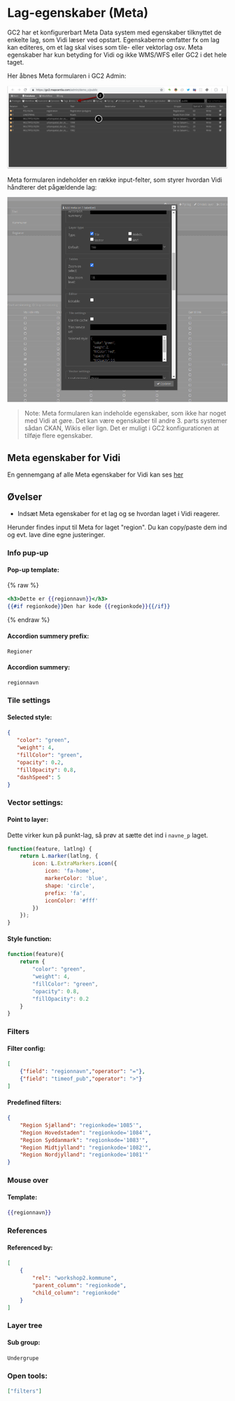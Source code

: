 # Lag-egenskaber (Meta)

GC2 har et konfigurerbart Meta Data system med egenskaber tilknyttet de enkelte lag, som Vidi læser ved opstart. Egenskaberne omfatter fx om lag kan editeres, om et lag skal vises som tile- eller vektorlag osv. Meta egenskaber har kun betyding for Vidi og ikke WMS/WFS eller GC2 i det hele taget.

Her åbnes Meta formularen i GC2 Admin:  

![GC2 meta](../assets/gc2-meta.png)   

Meta formularen indeholder en række input-felter, som styrer hvordan Vidi håndterer det pågældende lag:  

![GC2 meta formular](../assets/gc2-meta-form.png)   

> Note: Meta formularen kan indeholde egenskaber, som ikke har noget med Vidi at gøre. Det kan være egenskaber til andre 3. parts systemer sådan CKAN, Wikis eller lign. Det er muligt i GC2 konfigurationen at tilføje flere egenskaber.

## Meta egenskaber for Vidi

En gennemgang af alle Meta egenskaber for Vidi kan ses [her](https://vidi.readthedocs.io/en/latest/pages/standard/92_gc2_meta_information.html#gc2-meta-information)

## Øvelser

- Indsæt Meta egenskaber for et lag og se hvordan laget i Vidi reagerer.

Herunder findes input til Meta for laget "region". Du kan copy/paste dem ind og evt. lave dine egne justeringer.

### Info pup-up

#### Pop-up template:

{% raw %}
```handlebars
<h3>Dette er {{regionnavn}}</h3>
{{#if regionkode}}Den har kode {{regionkode}}{{/if}}
```
{% endraw %}


#### Accordion summery prefix:

```
Regioner
```

#### Accordion summery:

```
regionnavn
```

### Tile settings

#### Selected style:

```json
{
   "color": "green",
   "weight": 4,
   "fillColor": "green",
   "opacity": 0.2,
   "fillOpacity": 0.8,
   "dashSpeed": 5
}
```

### Vector settings:

#### Point to layer:

Dette virker kun på punkt-lag, så prøv at sætte det ind i `navne_p` laget.

```javascript
function(feature, latlng) {
    return L.marker(latlng, {
        icon: L.ExtraMarkers.icon({
            icon: 'fa-home',
            markerColor: 'blue',
            shape: 'circle',
            prefix: 'fa',
            iconColor: '#fff'
        })
    });
}
```

#### Style function:

```javascript
function(feature){
    return {
        "color": "green",
        "weight": 4,
        "fillColor": "green",
        "opacity": 0.8,
        "fillOpacity": 0.2
    }
}
```

### Filters

#### Filter config:


```json
[
    {"field": "regionnavn","operator": "="},
    {"field": "timeof_pub","operator": ">"}
]
```

#### Predefined filters:

```json
{
    "Region Sjælland": "regionkode='1085'",
    "Region Hovedstaden": "regionkode='1084'",
    "Region Syddanmark": "regionkode='1083'",
    "Region Midtjylland": "regionkode='1082'",
    "Region Nordjylland": "regionkode='1081'"
}
```

### Mouse over

#### Template:

```handlebars
{{regionnavn}}
```

### References

#### Referenced by:

```json
[
    {
        "rel": "workshop2.kommune",
        "parent_column": "regionkode",
        "child_column": "regionkode"
    }
]
```

### Layer tree

#### Sub group:

```
Undergrupe
```

### Open tools:

```json
["filters"]
```
